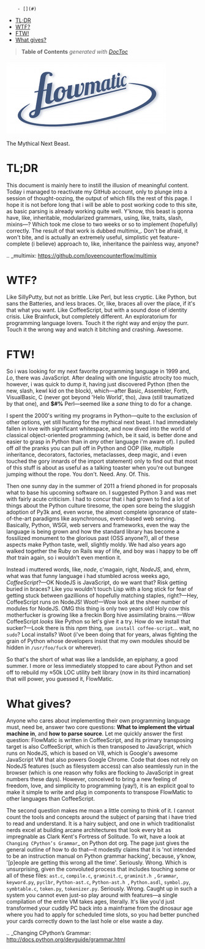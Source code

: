 

		- [](#)
- [TL;DR](#tl;dr)
- [WTF?](#wtf)
- [FTW!](#ftw!)
- [What gives?](#what-gives)

> **Table of Contents**  *generated with [DocToc](http://doctoc.herokuapp.com/)*


####


![](https://github.com/loveencounterflow/FLOWMATIC/raw/master/artwork/flowmatic-logo-4a.png)

The Mythical Next Beast.

TL;DR
============================================================================================================

This document is mainly here to instill the illusion of meaningful content. Today i managed to reactivate my
GitHub account, only to plunge into a session of thought-oozing, the output of which fills the rest of this
page. I hope it is not before long that i will be able to post working code to this site, as basic parsing
is already working quite well. Y'know, this beast is gonna have, like, inheritable, modularized grammars,
using, like, traits, slash, mixins—? Which took me close to two weeks or so to implement (hopefully)
correctly. The result of that work is dubbed multimix_. Don't be afraid, it won't bite, and is actually an
extremely useful, simplistic yet feature-complete (i believe) approach to, like, inheritance the painless
way, anyone?

..	_multimix: https://github.com/loveencounterflow/multimix

WTF?
============================================================================================================

Like SillyPutty, but not as brittle. Like Perl, but less cryptic. Like Python, but sans the Batteries, and
less braces. Or, like, braces all over the place, if it's that what you want. Like CoffeeScript, but with a
sound dose of identity crisis. Like Brainfuck, but completely different. An exploratorium for programming
language lovers. Touch it the right way and enjoy the purr. Touch it the wrong way and watch it bitching and
crashing. Awesome.


FTW!
============================================================================================================

So i was looking for my next favorite programming language in 1999 and, *Lo*, there was JavaScript. After
dealing with one linguistic atrocity too much, however, i was quick to dump it, having just discovered
Python (then the new, slash, kewl kid on the block), which—after Basic, Assembler, Forth, VisualBasic, C
(never got beyond 'Helo World', tho), Java (still traumatized by that one), and **$#%** Perl—seemed like a
*sane* thing to do for a change.

I spent the 2000's writing my programs in Python—quite to the exclusion of other options, yet still hunting
for the mythical next beast. I had immediately fallen in love with significant whitespace, and now dived
into the world of classical object-oriented programming (which, be it said, is better done and easier to
grasp in Python than in *any* other language i'm aware of). I pulled off *all* the pranks you can pull off
in Python and OOP (like, multiple inheritance, decorators, factories, metaclasses, deep magic, and i even
touched the gory innards of the import statement) only to find out that most of this stuff is about as
useful as a talking toaster when you're out bungee jumping without the rope. You don't. Need. Any. Of. This.

Then one sunny day in the summer of 2011 a friend phoned in for proposals what to base his upcoming software
on. I suggested Python 3 and was met with fairly acute criticism. I had to concur that i had grown to find a
lot of things about the Python culture tiresome, the open sore being the sluggish adoption of Py3k and, even
worse, the almost complete ignorance of state-of-the-art paradigms like asynchronous, event-based web
serving. Basically, Python, WSGI, web servers and frameworks, even the way the language is being grown and
how the standard library has become a fossilized monument to the glorious past (OSS anyone?), all of these
aspects make Python taste, well, slightly moldy. We had also years ago walked together the Ruby on Rails way
of life, and boy was i happy to be off *that* train again, so i wouldn't even mention it.

Instead i muttered words, like, *node*, c'magain, right, *NodeJS*, and, ehrm, what was that funny language i
had stumbled across weeks ago, *CoffeeScript*?—OK NodeJS is JavaScript, do we want that? Risk getting buried
in braces? Like you wouldn't touch Lisp with a long stick for fear of getting stuck between gazillions of
hopefully matching staples, right?—Hey, CoffeeScript runs on NodeJS! Woot!—Wow look at the sheer number of
modules for NodeJS. OMG this thing is only two years old! Holy cow this motherfucker is growing like a
freckin Borg hive assimilating brains.—Wow CoffeeScript *looks* like Python so let's give it a try. How do
we install that sucker?—Look there is this *npm* thing, ``npm install coffee-script``... wait, no ``sudo``?
Local installs? Woot (i've been doing that for years, alwas fighting the grain of Python whose developers
insist that my own modules should be hidden in ``/usr/foo/fuck`` or wherever).

So that's the short of what was like a landslide, an epiphany, a good summer. I more or less immediately
stopped to care about Python and set off to rebuild my ≈50k LOC utility belt library (now in its third
incarnation) that will power, you guessed it, FlowMatic.


What gives?
============================================================================================================

Anyone who cares about implementing their own programming language must, need be, answer two core questions:
**What to implement the virtual machine in**, and **how to parse source**. Let me quickly answer the first
question: FlowMatic is written in CoffeeScript, and its primary transposing target is also CoffeeScript,
which is then transposed to JavaScript, which runs on NodeJS, which is based on V8, which is Google's
awesome JavaScript VM that also powers Google Chrome. Code that does not rely on NodeJS features (such as
filesystem access) can also seamlessly run in the browser (which is one reason why folks are flocking to
JavaScript in great numbers these days). However, conceived to bring a new feeling of freedom, love, and
simplicity to programming (yay!), it is an explicit goal to make it simple to write and plug in components
to transpose FlowMatic to other languages than CoffeeScript.

The second question makes me moan a little coming to think of it. I cannot count the tools and concepts
around the subject of parsing that i have tried to read and understand. It is a hairy subject, and one in
which traditionalist nerds excel at building arcane architectures that look every bit as impregnable as
Clark Kent's Fortress of Solitude. To wit, have a look at `Changing CPython’s Grammar`_ on Python dot org.
The page just gives the general outline of how to do that—it modestly claims that it is 'not intended to be
an instruction manual on Python grammar hacking', because, y'know, '[p]eople are getting this wrong all the
time'. Seriously. Wrong. Which is unsurprising, given the convoluted process that includes touching some or
all of these files: ``ast.c``, ``compile.c``, ``graminit.c``, ``graminit.h ``, ``Grammar``, ``keyword.py``,
``pyclbr``, ``Python-ast.c``, ``Python-ast.h ``, ``Python.asdl``, ``symbol.py``, ``symbtable.c``,
``token.py``, ``tokenizer.py``. Seriously. Wrong. Caught up in such a system you cannot even just-so play
around with features—a single compilation of the entire VM takes ages, literally. It's like you'd just
transformed your cuddly PC back into a mainframe from the dinosaur age where you had to apply for scheduled
time slots, so you had better punched your cards correctly down to the last hole or else waste a day.

.. _Changing CPython’s Grammar: http://docs.python.org/devguide/grammar.html






